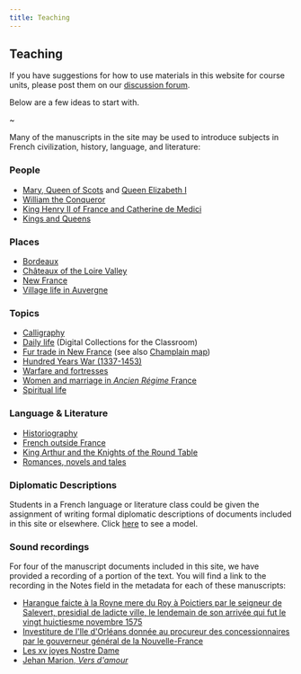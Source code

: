 ```yaml
---
title: Teaching
---
```


## Teaching

If you have suggestions for how to use materials in this website for course units, please post them on our [discussion forum](https://groups.google.com/forum/?hl=en#!forum/french-renaissance-paleography).

Below are a few ideas to start with.

~

Many of the manuscripts in the site may be used to introduce subjects in French civilization, history, language, and literature:

### People
- [Mary, Queen of Scots](http://paleography.library.utoronto.ca/islandora/object/paleography:461#page/1/mode/1up) and [Queen Elizabeth I](http://paleography.library.utoronto.ca/islandora/object/paleography:430#page/1/mode/1up)
- [William the Conqueror](http://paleography.library.utoronto.ca/islandora/object/paleography:1817#page/1/mode/1up)
- [King Henry II of France and Catherine de Medici](https://paleography.library.utoronto.ca/islandora/search/catch_all_fields_mt%3A%28%22Henry%20II%22%29)
- [Kings and Queens](https://paleography.library.utoronto.ca/islandora/search/catch_all_fields_mt%3A%28king%20queen%29)

### Places

- [Bordeaux](https://paleography.library.utoronto.ca/islandora/search/bordeaux?type=dismax)
- [Châteaux of the Loire Valley](https://paleography.library.utoronto.ca/islandora/search/catch_all_fields_mt%3A%28loire%20valley%29?f[0]=-entity_type%3A%22node%22&sort=mods_originInfo_qualifier_approximate_dateIssued_s%20asc)
- [New France](https://paleography.library.utoronto.ca/islandora/search/new%20france?type=dismax&f%5B0%5D=mods_subject_geographic_ms%3A%22New\%20France%22)
- [Village life in Auvergne](https://paleography.library.utoronto.ca/islandora/search/catch_all_fields_mt%3A%28Auvergne%29?f[0]=-entity_type%3A%22node%22)

### Topics

- [Calligraphy](https://paleography.library.utoronto.ca/islandora/object/paleography:calligraphybooks)
- [Daily life](http://dcc.newberry.org/collections/daily-life-in-early-modern-france) (Digital Collections for the Classroom)
- [Fur trade in New France](http://paleography.library.utoronto.ca/islandora/object/paleography:447#page/1/mode/1up) (see also [Champlain map](http://paleography.library.utoronto.ca/islandora/object/paleography%3A384))
- [Hundred Years War (1337-1453)](https://paleography.library.utoronto.ca/islandora/search/catch_all_fields_mt%3A%28%22hundred%20years%20war%22%29)
- [Warfare and fortresses](https://paleography.library.utoronto.ca/islandora/search/catch_all_fields_mt%3A%28warfare%29?f[0]=-entity_type%3A%22node%22&sort=mods_originInfo_qualifier_approximate_dateIssued_s%20desc)
- [Women and marriage in _Ancien Régime_ France](https://paleography.library.utoronto.ca/islandora/search/catch_all_fields_mt%3A%28marriage%29?sort=mods_originInfo_qualifier_approximate_dateIssued_s%20asc)
- [Spiritual life](https://paleography.library.utoronto.ca/islandora/search/devotional?type=dismax)

### Language & Literature

- [Historiography](https://paleography.library.utoronto.ca/islandora/search/catch_all_fields_mt%3A%28Historiography%29?sort=mods_originInfo_qualifier_approximate_dateIssued_s%20asc)
- [French outside France](https://paleography.library.utoronto.ca/islandora/search/catch_all_fields_mt%3A%28foreign%29?sort=mods_originInfo_qualifier_approximate_dateIssued_s%20asc)
- [King Arthur and the Knights of the Round Table](https://paleography.library.utoronto.ca/islandora/search/arthurian?type=dismax)
- [Romances, novels and tales](https://paleography.library.utoronto.ca/islandora/search/catch_all_fields_mt%3A%28narrative%29?sort=mods_originInfo_qualifier_approximate_dateIssued_s%20asc)

### Diplomatic Descriptions

Students in a French language or literature class could be given the assignment of writing formal diplomatic descriptions of documents included in this site or elsewhere. Click [here](https://paleography.library.utoronto.ca/sites/default/files/diplomatic_description.png) to see a model.

### Sound recordings

For four of the manuscript documents included in this site, we have provided a recording of a portion of the text. You will find a link to the recording in the Notes field in the metadata for each of these manuscripts:

- [Harangue faicte à la Royne mere du Roy à Poictiers par le seigneur de Salevert, presidial de ladicte ville, le lendemain de son arrivée qui fut le vingt huictiesme novembre 1575](https://paleography.library.utoronto.ca/islandora/object/paleography:429)
- [Investiture de l'Ile d'Orléans donnée au procureur des concessionnaires par le gouverneur général de la Nouvelle-France](https://paleography.library.utoronto.ca/islandora/object/paleography:443)
- [Les xv joyes Nostre Dame](https://paleography.library.utoronto.ca/islandora/object/paleography:404)
- [Jehan Marion, _Vers d'amour_](https://paleography.library.utoronto.ca/islandora/object/paleography:462#003a7648-d745-4300-94e9-3bddea9a292f)